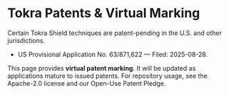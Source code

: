 # Tokra Patents & Virtual Marking

Certain Tokra Shield techniques are patent-pending in the U.S. and other jurisdictions.
- US Provisional Application No. 63/871,622 — Filed: 2025-08-28.

This page provides **virtual patent marking**. It will be updated as applications mature to issued patents.
For repository usage, see the Apache-2.0 license and our Open-Use Patent Pledge.
